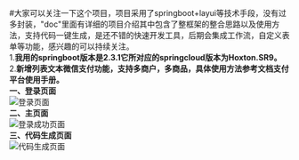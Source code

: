 #大家可以关注一下这个项目，项目采用了springboot+layui等技术手段，没有过多封装，"doc"里面有详细的项目介绍其中包含了整框架的整合思路以及使用方法，支持代码一键生成，是还不错的快速开发工具，后期会集成工作流，自定义表单等功能，感兴趣的可以持续关注。<br/>
1.**我用的springboot版本是2.3.1它所对应的springcloud版本为Hoxton.SR9。**<br/>
2.**新增列表文本微信支付功能，支持多商户，多商品，具体使用方法参考文档支付平台使用手册。** <br/>
 **一、登录页面** <br/>
![登录页面](https://images.gitee.com/uploads/images/2020/1217/132559_865b2bb7_1305558.png "屏幕截图.png") <br/>
 **二、主页面** <br/>
![登录成功页面](https://images.gitee.com/uploads/images/2020/1217/132639_0c39ed47_1305558.png "屏幕截图.png") <br/>
 **三、代码生成页面** <br/>
![代码生成页面](https://images.gitee.com/uploads/images/2020/1217/132707_2a7607f9_1305558.png "屏幕截图.png") <br/>